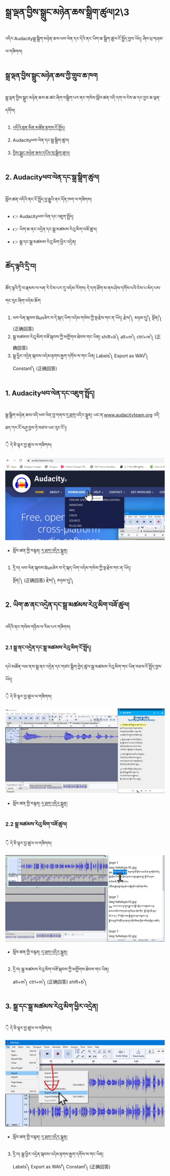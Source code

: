 # སྒྲ་ལྡན་བྱིས་སྒྲུང་མཉེན་ཆས་སྒྲིག་ཚུལ།2\3

འདིར་Audacityསྒྲ་སྒྲིག་མཉེན་ཆས་ཕབ་ལེན་དང་དེའི་ནང་ཡིག་ཆ་སྒྲིག་ཚུལ་ངོ་སྤྲོད་བྱས་ཡོད། ཞིབ་ཕྲ་གཤམ་ལ་གཟིགས།

## སྒྲ་ལྡན་བྱིས་སྒྲུང་མཉེན་ཆས་ཀྱི་གྲུབ་ཆ་ཁག

སྒྲ་ལྡན་བྱིས་སྒྲུང་མཉེན་ཆས་ཆ་ཚང་ཞིག་བསྒྲིག་པར་ནང་གསེས་སློབ་ཚན་འདི་དག་ལ་ངེས་ཆ་དང་བྱང་ཆ་ལྡན་དགོས།

1. [འདིའི་ཐུན་མིན་མཚོན་རྟགས་ངོ་སྤྲོད།](https://github.com/buda-base/budax/blob/master/howtoguides/RAB04/index.md)
2. Audacityཕབ་ལེན་དང་སྒྲ་སྒྲིག་ཚུལ།
3. [བྱིས་སྒྲུང་མཉེན་ཆས་དངོས་སུ་སྒྲིག་ཚུལ།]()

## 2. Audacityཕབ་ལེན་དང་སྒྲ་སྒྲིག་ཚུལ།

སློབ་ཚན་འདིའི་ནང་ངོ་སྤྲོད་བྱ་རྒྱུའི་ནང་དོན་ཁག་ལ་གཟིགས།

- 👉 Audacityཕབ་ལེན་དང་འཇུག་སྤྲོད།
- 👉 ཡིག་ཆ་ནང་འདྲེན་དང་སྒྲ་མཚམས་རེའུ་མིག་བཟོ་ཚུལ།
- 👉 སྒྲ་དང་སྒྲ་མཚམས་རེའུ་མིག་ཕྱིར་འདྲེན།

## ཚོད་ལྟའི་དྲི་བ།

ཚོད་ལྟའི་དྲི་བ་རྣམས་ལ་ལན་རེ་ངེས་པར་དུ་འདེམ་རོགས། དེ་དག་ཐོག་མ་ནས་ཤེས་དགོས་པའི་ངེས་པ་མེད་པས་གང་རུང་ཞིག་འདེམ་ཆོག

1. ཕབ་ལེན་སྐབས་Runཟེར་བ་དེ་སྐད་ཡིག་འདེམ་གསེས་ཀྱི་སྔ་རྗེས་གང་ན་ཡོད། རྗེས།༽ མཉམ་དུ།༽ སྔོན།༽ (正确回答)
2. སྒྲ་མཚམས་རེའུ་མིག་བཟོ་སྐབས་ཀྱི་མགྱོགས་ཐེབས་གང་ཡིན། shift+b༽ alt+m༽ ctrl+m༽ (正确回答)
3. སྒྲ་ཕྱིར་འདྲེན་སྐབས་འདེམ་རྟགས་རྒྱག་དགོས་ས་གང་ཡིན། Labels༽ Export as WAV༽ Constant༽ (正确回答)

## 1. Audacityཕབ་ལེན་དང་འཇུག་སྤྲོད།

སྒྲ་སྒྲིག་མཉེན་ཆས་འདི་ཕབ་ལེན་བྱ་གནས་[དྲ་ཐག་](https://www.audacityteam.org/)འདིར་སྣུན། ཡང་ན་www.audacityteam.org འདི་ཐད་ཀར་ངོ་བཤུ་བྱས་ཏེ་བཙལ་ཡང་རུང་ངོ་།།

👇 དེ་ཅི་ལྟར་བྱ་ཚུལ་ལ་གཟིགས།

![800](images/000001.png)


- སློབ་ཚན་གྱི་བརྙན། [དྲ་ཐག་འདིར་སྣུན།](https://drive.google.com/file/d/13yJTuNHQv932V1dhITeQGkVwdXgCtAzY/view?usp=share_link)


1. དྲི་བ། ཕབ་ལེན་སྐབས་Runཟེར་བ་དེ་སྐད་ཡིག་འདེམ་གསེས་ཀྱི་སྔ་རྗེས་གང་ན་ཡོད།  
སྔོན།༽ (正确回答) རྗེས།༽ མཉམ་དུ།༽ 

## 2. ཡིག་ཆ་ནང་འདྲེན་དང་སྒྲ་མཚམས་རེའུ་མིག་བཟོ་ཚུལ།

འདིའི་ནང་གསེས་གཉིས་ལ་རིམ་པར་གཟིགས།
### 2.1 སྒྲ་ནང་འདྲེན་དང་སྒྲ་མཚམས་རེའུ་མིག་ངོ་སྤྲོད། 

དཔེ་མཚོན་ལམ་ནས་སྒྲ་ནང་འདྲེན་དང་གཙང་སྒྲིག་བྱེད་ཚུལ་སྒྲ་མཚམས་རེའུ་མིག་གང་ཡིན་བཅས་ངོ་སྤྲོད་བྱས་ཡོད།

👇 དེ་ཅི་ལྟར་བྱ་ཚུལ་ལ་གཟིགས།

![800](images/000002.png)


- སློབ་ཚན་གྱི་བརྙན། [དྲ་ཐག་འདིར་སྣུན།](https://drive.google.com/file/d/1y1s4W-0cy8mgCdqfEzZF0Z0aA12Tq1Bu/view?usp=share_link)

### 2.2 སྒྲ་མཚམས་རེའུ་མིག་བཟོ་ཚུལ།


👇 དེ་ཅི་ལྟར་བྱ་ཚུལ་ལ་གཟིགས།

![800](images/000003.png)


- སློབ་ཚན་གྱི་བརྙན། [དྲ་ཐག་འདིར་སྣུན།](https://drive.google.com/file/d/1dj0ejgtLqPqIZ4KIZj9Qzt6PJfr5UR6O/view?usp=share_link)


2. དྲི་བ། སྒྲ་མཚམས་རེའུ་མིག་བཟོ་སྐབས་ཀྱི་མགྱོགས་ཐེབས་གང་ཡིན།  
alt+m༽ ctrl+m༽ (正确回答) shift+b༽
## 3. སྒྲ་དང་སྒྲ་མཚམས་རེའུ་མིག་ཕྱིར་འདྲེན།

👇 དེ་ཅི་ལྟར་བྱ་ཚུལ་ལ་གཟིགས།

![800](images/000004.png)
 

- སློབ་ཚན་གྱི་བརྙན། [དྲ་ཐག་འདིར་སྣུན།](https://drive.google.com/file/d/1KAp02CTTJP9Qk8LBqYoarU_8tZ49GSzl/view?usp=share_link)


3. དྲི་བ། སྒྲ་ཕྱིར་འདྲེན་སྐབས་འདེམ་རྟགས་རྒྱག་དགོས་ས་གང་ཡིན།  
Labels༽ Export as WAV༽ Constant༽ (正确回答)
